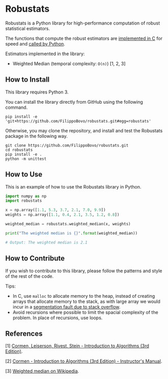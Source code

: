 # Robustats

Robustats is a Python library for high-performance computation of robust statistical estimators.

The functions that compute the robust estimators are [implemented in C](c) for speed and [called by Python](robustats).

Estimators implemented in the library:

- Weighted Median (temporal complexity: `O(n)`) \[1, 2, 3\]

## How to Install

This library requires Python 3.

You can install the library directly from GitHub using the following command.

```shell
pip install -e 'git+https://github.com/FilippoBovo/robustats.git#egg=robustats'
```

Otherwise, you may clone the repository, and install and test the Robustats package in the following way.

```shell
git clone https://github.com/FilippoBovo/robustats.git
cd robustats
pip install -e .
python -m unittest
```

## How to Use

This is an example of how to use the Robustats library in Python.

```python
import numpy as np
import robustats

x = np.array([1.1, 5.3, 3.7, 2.1, 7.0, 9.9])
weights = np.array([1.1, 0.4, 2.1, 3.5, 1.2, 0.8])

weighted_median = robustats.weighted_median(x, weights)

print("The weighted median is {}".format(weighted_median))

# Output: The weighted median is 2.1
```

## How to Contribute

If you wish to contribute to this library, please follow the patterns and style of the rest of the code.

Tips:

- In C, use `malloc` to allocate memory to the heap, instead of creating arrays that allocate memory to the stack, as with large array we would incur in a [segmentation fault due to stack overflow](https://stackoverflow.com/a/1847886).
- Avoid recursions where possible to limit the spacial complexity of the problem. In place of recursions, use loops.

## References

\[1\] [Cormen, Leiserson, Rivest, Stein - Introduction to Algorithms (3rd Edition)](https://books.google.co.uk/books?id=aefUBQAAQBAJ&lpg=PR5&ots=dN8rWuZQaW&dq=Cormen%2C%20Leiserson%2C%20Rivest%2C%20Stein%20-%20Introduction%20to%20Algorithms&lr&pg=PP1#v=onepage&q&f=false).

\[2\] [Cormen - Introduction to Algorithms (3rd Edition) - Instructor's Manual](https://cdn.manesht.ir/19908/Introduction%20to%20Algorithms.pdf).

\[3\] [Weighted median on Wikipedia](https://en.wikipedia.org/wiki/Weighted_median).

